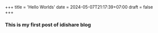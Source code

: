 +++
title = 'Hello Worlds'
date = 2024-05-07T21:17:39+07:00
draft = false
+++

### This is my first post of idishare blog